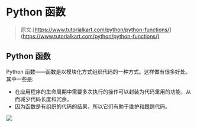 # Python 函数

> 原文:[https://www.tutorialkart.com/python/python-functions/](https://www.tutorialkart.com/python/python-functions/)

## Python 函数

Python 函数——函数是以模块化方式组织代码的一种方式。这样做有很多好处。其中一些是:

*   在应用程序的生命周期中需要多次执行的操作可以封装为代码重用的功能，从而减少代码长度和冗余。
*   因为函数是有组织的代码的结果，所以它们有助于维护和跟踪代码。

[![](../Images/925da31b32d6bc3827932f6c8afb11bb.png)](https://www.tutorialkart.com/)